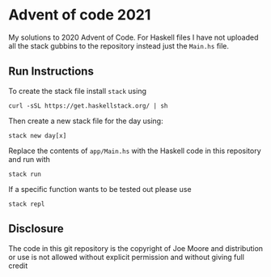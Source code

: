 # Advent of code 2021

My solutions to 2020 Advent of Code. For Haskell files I have not uploaded all the stack gubbins to the repository instead just the `Main.hs` file. 

## Run Instructions

To create the stack file install `stack` using

```
curl -sSL https://get.haskellstack.org/ | sh
```

Then create a new stack file for the day using:

```
stack new day[x]
```
Replace the contents of `app/Main.hs` with the Haskell code in this repository and run with

```
stack run
```

If a specific function wants to be tested out please use 

```
stack repl
```

## Disclosure
The code in this git repository is the copyright of Joe Moore and distribution or use is not allowed without explicit permission and without giving full credit
